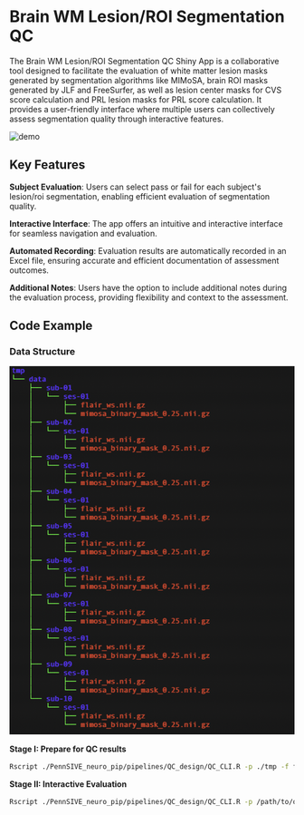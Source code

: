 # Brain WM Lesion/ROI Segmentation QC

The Brain WM Lesion/ROI Segmentation QC Shiny App is a collaborative tool designed to facilitate the evaluation of white matter lesion masks generated by segmentation algorithms like MIMoSA, brain ROI masks generated by JLF and FreeSurfer, as well as lesion center masks for CVS score calculation and PRL lesion masks for PRL score calculation. It provides a user-friendly interface where multiple users can collectively assess segmentation quality through interactive features.

![demo](/pipelines/BrainQC/figure/WM%20Lesion%20QC.gif)

## Key Features
**Subject Evaluation**: Users can select pass or fail for each subject's lesion/roi segmentation, enabling efficient evaluation of segmentation quality.

**Interactive Interface**: The app offers an intuitive and interactive interface for seamless navigation and evaluation.

**Automated Recording**: Evaluation results are automatically recorded in an Excel file, ensuring accurate and efficient documentation of assessment outcomes.

**Additional Notes**: Users have the option to include additional notes during the evaluation process, providing flexibility and context to the assessment.

## Code Example

### Data Structure

![data structure](/pipelines/BrainQC/figure/sample_data.png)

**Stage I: Prepare for QC results**
```bash
Rscript ./PennSIVE_neuro_pip/pipelines/QC_design/QC_CLI.R -p ./tmp -f flair_ws.nii.gz -m mimosa_binary_mask_0.25.nii.gz -o /path/to/qc/result.rds -a ./PennSIVE_neuro_pip/pipelines/QC_design
```

**Stage II: Interactive Evaluation**
```bash
Rscript ./PennSIVE_neuro_pip/pipelines/QC_design/QC_CLI.R -p /path/to/qc -s qc -a ./PennSIVE_neuro_pip/pipelines/QC_design
```
